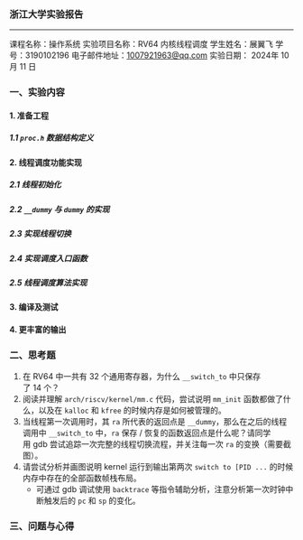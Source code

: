 ### 浙江大学实验报告
---
课程名称：操作系统
实验项目名称：RV64 内核线程调度
学生姓名：展翼飞  学号：3190102196
电子邮件地址：1007921963@qq.com
实验日期： 2024年 10 月 11 日

### 一、实验内容
#### 1. 准备工程

##### 1.1  `proc.h` 数据结构定义



#### 2. 线程调度功能实现
##### 2.1 线程初始化


##### 2.2 `__dummy` 与 `dummy` 的实现


##### 2.3 实现线程切换



##### 2.4 实现调度入口函数



##### 2.5 线程调度算法实现



#### 3. 编译及测试


#### 4. 更丰富的输出


### 二、思考题
1. 在 RV64 中一共有 32 个通用寄存器，为什么 `__switch_to` 中只保存了 14 个？
2. 阅读并理解 `arch/riscv/kernel/mm.c` 代码，尝试说明 `mm_init` 函数都做了什么，以及在 `kalloc` 和 `kfree` 的时候内存是如何被管理的。
3. 当线程第一次调用时，其 `ra` 所代表的返回点是 `__dummy`，那么在之后的线程调用中 `__switch_to` 中，`ra` 保存 / 恢复的函数返回点是什么呢？请同学用 gdb 尝试追踪一次完整的线程切换流程，并关注每一次 `ra` 的变换（需要截图）。
4. 请尝试分析并画图说明 kernel 运行到输出第两次 `switch to [PID ...` 的时候内存中存在的全部函数帧栈布局。
    - 可通过 gdb 调试使用 `backtrace` 等指令辅助分析，注意分析第一次时钟中断触发后的 `pc` 和 `sp` 的变化。


### 三、问题与心得






